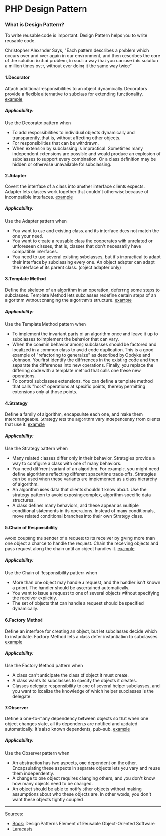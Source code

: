 # PHP Design Pattern

### What is Design Pattern?

To write reusable code is important. Design Pattern helps you to write reusable code. 

Christopher Alexander Says, "Each pattern describes a problem which occurs over and over again in our environment, and then describes the core of the solution to that problem, in such a way that you can use this solution a million times over, without ever doing it the same way twice"


#### 1.Decorator
Attach additional responsibilities to an object dynamically. Decorators provide a flexible alternative to subclass for extending functionality. [example](https://github.com/hbrawnak/php-design-pattern/blob/master/Decorator/index.php#L4)

##### Applicability:
Use the Decorator pattern when

   * To add responsibilities to individual objects dynamically and transparently, that is, without affecting other objects.
   * For responsibilities that can be withdrawn.
   * When extension by subclassing is impractical. Sometimes many independent extensions are possible and would produce an explosion of subclasses to support every combination. Or a class definition may be hidden or otherwise unavailable for subclassing.

#### 2.Adapter
Covert the interface of a class into another interface clients expects. Adapter lets classes work together that couldn't otherwise because of incompatible interfaces. [example](https://github.com/hbrawnak/php-design-pattern/blob/master/Adapter/index.php#L4)
##### Applicability:
Use the Adapter pattern when

   * You want to use and existing class, and its interface does not match the one your need.
   * You want to create a reusable class the cooperates with unrelated or unforeseen classes, that is, classes that don't necessarily have compatible interfaces.
   * You need to use several existing subclasses, but it's impractical to adapt their interface by subclassing every one. An object adapter can adapt the interface of its parent class. (object adapter only)
  
#### 3.Template Method
Define the skeleton of an algorithm in an operation, deferring some steps to subclasses. Template Method lets subclasses redefine certain steps of an algorithm without changing the algorithm's structure. [example](https://github.com/hbrawnak/php-design-pattern/blob/master/TemplateMethod/index.php#L4)

##### Applicability:
Use the Template Method pattern when

  * To implement the invariant parts of an algorithm once and leave it up to subclasses to implement the behavior that can vary.
  * When the commin behavior among subclasses should be factored and localized in a common class to avoid code duplication. This is a good example of "refactoring to generalize" as described by Opdyke and Johnson. You first identify the differences in the existing code and then separate the differences into new operations. Finally, you replace the differing code with a template method that calls one these new operations.
  * To control subclasses extensions. You can define a template method that calls "hook" operations at specific points, thereby permitting extensions only at those points.

 #### 4.Strategy
 Define a family of algorithm, encapsulate each one, and make them interchangeable. Strategy lets the algorithm vary independently from clients that use it. [example](https://github.com/hbrawnak/php-design-pattern/blob/master/Strategy/index.php#L4)
 
 ##### Applicability:
 Use the Strategy pattern when
 
  * Many related classes differ only in their behavior. Strategies provide a way to configure a class with one of many behaviors.
  * You need different variant of an algorithm. For example, you might need define algorithms reflecting different space/time trade-offs. Strategies can be used when these variants are implemented as a class hierarchy of algorithm.
  * An algorithm uses data that clients shouldn't know about. Use the strategy pattern to avoid exposing complex, algorithm-specific data structures.
  * A class defines many behaviors, and these appear as multiple conditional statements in its operations. Instead of many conditionals, move related conditional branches into their own Strategy class.
  
 
  #### 5.Chain of Responsibility
  Avoid coupling the sender of a request to its receiver by giving more than one object a chance to handle the request. Chain the receiving objects and pass request along the chain until an object handles it. [example](https://github.com/hbrawnak/php-design-pattern/blob/master/ChainOfResponsibility/index.php#L3)
 
##### Applicability:
Use the Chain of Responsibility pattern when
 
  * More than one object may handle a request, and the handler isn't known a priori. The handler should be ascertained automatically.
  * You want to issue a request to one of several objects without specifying the receiver explicitly.
  * The set of objects that can handle a request should be specified dynamically. 
  
  #### 6.Factory Method
  Define an interface for creating an object, but let subclasses decide which to instantiate. Factory Method lets a class defer instantiation to subclasses. [example](https://github.com/hbrawnak/php-design-pattern/blob/master/Factory/index.php#L3)
  
 ##### Applicability:
 Use the Factory Method pattern when 
   * A class can't anticipate the class of object it must create.
   *  A class wants its subclasses to specify the objects it creates.
   * Classes delegate responsibility to one of several helper subclasses, and you want to localize the knowledge of which helper subclasses is the delegate.
   
#### 7.Observer
Define a one-to-many dependency between objects so that when one object changes state, all its dependents are notified and updated automatically. It's also known dependents, pub-sub. [example](https://github.com/hbrawnak/php-design-pattern/blob/master/Observer/index.php#L3)

 ##### Applicability:
 Use the Observer pattern when 
  * An abstraction has two aspects, one dependent on the other. Encapsulating these aspects in separate objects lets you vary and reuse them independently.
  * A change to one object requires changing others, and you don't know how many objects need to be changed.
  * An object should be able to notify other objects without making assumptions about who these objects are. In other words, you don't want these objects tightly coupled.
  
  --------
 Sources:
 - [Book:](https://www.amazon.com/Design-Patterns-Elements-Reusable-Object-Oriented/dp/0201633612) Design Patterns
 Element of Reusable Object-Oriented Software
 - [Laracasts](https://laracasts.com)
 
 